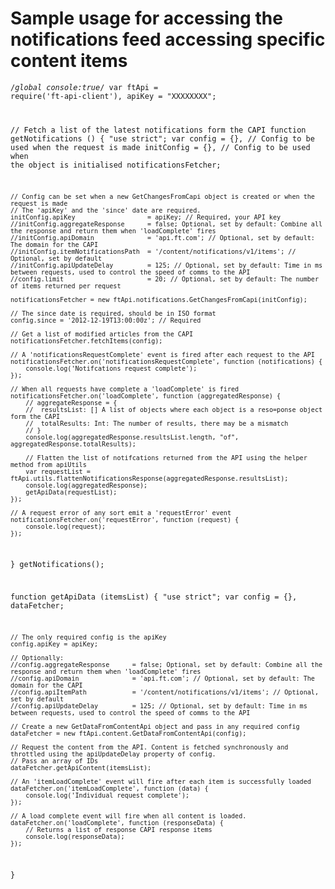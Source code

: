 Sample usage for accessing the notifications feed accessing specific content items
==================================================================================
<code>/*global console:true*/
var ftApi = require('ft-api-client'),
	apiKey = "XXXXXXXX";

// Fetch a list of the latest notifications form the CAPI
function getNotifications () {
	"use strict";
	var config = {}, // Config to be used when the request is made
		initConfig = {}, // Config to be used when the object is initialised
		notificationsFetcher;


	// Config can be set when a new GetChangesFromCapi object is created or when the request is made
	// The 'apiKey' and the 'since' date are required.
	initConfig.apiKey					= apiKey; // Required, your API key
	//initConfig.aggregateResponse		= false; Optional, set by default: Combine all the response and return them when 'loadComplete' fires
	//initConfig.apiDomain				= 'api.ft.com'; // Optional, set by default: The domain for the CAPI
	//initConfig.itemNotificationsPath	= '/content/notifications/v1/items'; // Optional, set by default
	//initConfig.apiUpdateDelay			= 125; // Optional, set by default: Time in ms between requests, used to control the speed of comms to the API
	//config.limit						= 20; // Optional, set by default: The number of items returned per request

	notificationsFetcher = new ftApi.notifications.GetChangesFromCapi(initConfig);

	// The since date is required, should be in ISO format
	config.since = '2012-12-19T13:00:00z'; // Required

	// Get a list of modified articles from the CAPI
	notificationsFetcher.fetchItems(config);

	// A 'notificationsRequestComplete' event is fired after each request to the API
	notificationsFetcher.on('notificationsRequestComplete', function (notifications) {
		console.log('Notifcations request complete');
	});

	// When all requests have complete a 'loadComplete' is fired
	notificationsFetcher.on('loadComplete', function (aggregatedResponse) {
		// aggregateResponse = {
		//	resultsList: [] A list of objects where each object is a reso=ponse object form the CAPI
		//	totalResults: Int: The number of results, there may be a mismatch
		// }
		console.log(aggregatedResponse.resultsList.length, "of", aggregatedResponse.totalResults);

		// Flatten the list of notifcations returned from the API using the helper method from apiUtils
		var requestList = ftApi.utils.flattenNotificationsResponse(aggregatedResponse.resultsList);
		console.log(aggregatedResponse);
		getApiData(requestList);
	});

	// A request error of any sort emit a 'requestError' event
	notificationsFetcher.on('requestError', function (request) {
		console.log(request);
	});

}
getNotifications();


function getApiData (itemsList) {
	"use strict";
	var config = {},
		dataFetcher;

	// The only required config is the apiKey
	config.apiKey = apiKey;

	// Optionally:
	//config.aggregateResponse		= false; Optional, set by default: Combine all the response and return them when 'loadComplete' fires
	//config.apiDomain				= 'api.ft.com'; // Optional, set by default: The domain for the CAPI
	//config.apiItemPath			= '/content/notifications/v1/items'; // Optional, set by default
	//config.apiUpdateDelay			= 125; // Optional, set by default: Time in ms between requests, used to control the speed of comms to the API

	// Create a new GetDataFromContentApi object and pass in any required config
	dataFetcher = new ftApi.content.GetDataFromContentApi(config);

	// Request the content from the API. Content is fetched synchronously and throttled using the apiUpdateDelay property of config.
	// Pass an array of IDs
	dataFetcher.getApiContent(itemsList);

	// An 'itemLoadComplete' event will fire after each item is successfully loaded
	dataFetcher.on('itemLoadComplete', function (data) {
		console.log('Individual request complete');
	});

	// A load complete event will fire when all content is loaded.
	dataFetcher.on('loadComplete', function (responseData) {
		// Returns a list of response CAPI response items
		console.log(responseData);
	});
}
<code>
